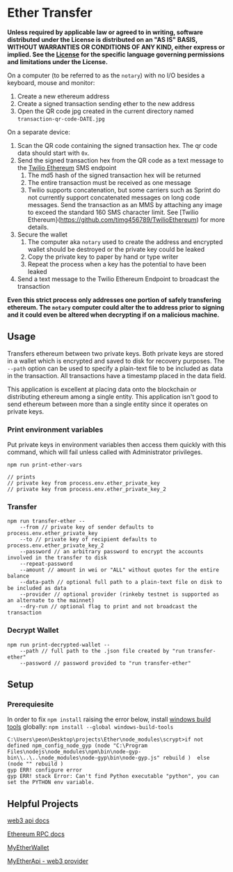 # Ether Transfer

**Unless required by applicable law or agreed to in writing, software distributed under the License is distributed on an "AS IS" BASIS, WITHOUT WARRANTIES OR CONDITIONS OF ANY KIND, either express or implied. See the [License](https://www.apache.org/licenses/LICENSE-2.0) for the specific language governing permissions and
limitations under the License.**

On a computer (to be referred to as the `notary`) with no I/O besides a keyboard, mouse and monitor:

1. Create a new ethereum address
2. Create a signed transaction sending ether to the new address
3. Open the QR code jpg created in the current directory named `transaction-qr-code-DATE.jpg`

On a separate device:

1. Scan the QR code containing the signed transaction hex. The qr code data should start with `0x`.
2. Send the signed transaction hex from the QR code as a text message to the [Twilio Ethereum](https://github.com/timg456789/TwilioEthereum) SMS endpoint
    1. The md5 hash of the signed transaction hex will be returned
    2. The entire transaction must be received as one message
    3. Twilio supports concatenation, but some carriers such as Sprint do not currently support concatenated messages on long code messages. Send the transaction as an MMS by attaching any image to exceed the standard 160 SMS character limit. See [Twilio Ethereum}(https://github.com/timg456789/TwilioEthereum) for more details.
3. Secure the wallet
    1. The computer aka `notary` used to create the address and encrypted wallet should be destroyed or the private key could be leaked
    2. Copy the private key to paper by hand or type writer
    3. Repeat the process when a key has the potential to have been leaked
4. Send a text message to the Twilio Ethereum Endpoint to broadcast the transaction

**Even this strict process only addresses one portion of safely transfering ethereum. The `notary` computer could alter the to address prior to signing and it could even be altered when decrypting if on a malicious machine.**

## Usage

Transfers ethereum between two private keys. Both private keys are stored in a wallet which is encrypted and saved to disk for recovery purposes. The `--path` option can be used to specify a plain-text file to be included as data in the transaction. All transactions have a timestamp placed in the data field.

This application is excellent at placing data onto the blockchain or distributing ethereum among a single entity. This application isn't good to send ethereum between more than a single entity since it operates on private keys.


### Print environment variables

Put private keys in environment variables then access them quickly with this command, which will fail unless called with Administrator privileges.

    npm run print-ether-vars

    // prints
    // private key from process.env.ether_private_key
    // private key from process.env.ether_private_key_2

### Transfer

    npm run transfer-ether --
        --from // private key of sender defaults to process.env.ether_private_key
        --to // private key of recipient defaults to process.env.ether_private_key_2
        --password // an arbitrary password to encrypt the accounts involved in the transfer to disk
        --repeat-password
        --amount // amount in wei or "ALL" without quotes for the entire balance
        --data-path // optional full path to a plain-text file on disk to be included as data
        --provider // optional provider (rinkeby testnet is supported as an alternate to the mainnet)
        --dry-run // optional flag to print and not broadcast the transaction

### Decrypt Wallet

    npm run print-decrypted-wallet --
        --path // full path to the .json file created by "run transfer-ether"
        --password // password provided to "run transfer-ether"

## Setup

### Prerequiesite

In order to fix `npm install` raising the error below, install [windows build tools](https://github.com/ethereum/web3.js/issues/1064) globally: `npm install --global windows-build-tools`

    C:\Users\peon\Desktop\projects\Ether\node_modules\scrypt>if not defined npm_config_node_gyp (node "C:\Program Files\nodejs\node_modules\npm\bin\node-gyp-bin\\..\..\node_modules\node-gyp\bin\node-gyp.js" rebuild )  else (node "" rebuild )
    gyp ERR! configure error
    gyp ERR! stack Error: Can't find Python executable "python", you can set the PYTHON env variable.

## Helpful Projects

[web3 api docs](https://web3js.readthedocs.io/en/1.0/web3-eth.html)

[Ethereum RPC docs](https://github.com/ethereum/wiki/wiki/JSON-RPC)

[MyEtherWallet](https://www.myetherwallet.com/)

[MyEtherApi - web3 provider](https://www.myetherapi.com/)
